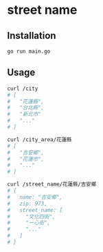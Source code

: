 # street name

## Installation
`go run main.go`

## Usage
```bash
curl /city
# [
#   "花蓮縣",
#   "台北縣",
#   "新北市"
#   "..."
# ]

curl /city_area/花蓮縣
# [
#   "吉安鄉",
#   "花蓮市",
#   "..."
# ]

curl /street_name/花蓮縣/吉安鄉
# {
#   name: "吉安鄉",
#   zip: 973,
#   street_name: [
#     "文化四街",
#     "一心街",
#     "..."
#   ]
# }
```

